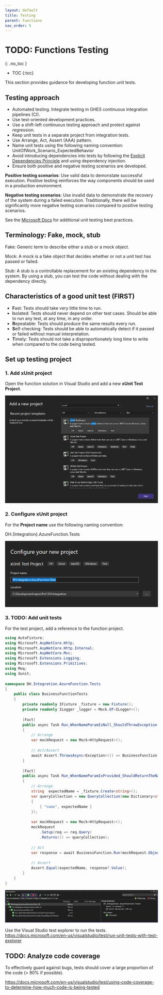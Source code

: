 ```yaml
---
layout: default
title: Testing
parent: Functions
nav_order: 5
---
```


# TODO: Functions Testing
{: .no_toc }

- TOC
{:toc}

This section provides guidance for developing function unit tests.

## Testing approach

- Automated testing. Integrate testing in GHES continuous integration pipelines (CI).
- Use test-oriented development practices.
- Use a shift-left continuous testing approach and protect against regression.
- Keep unit tests in a separate project from integration tests.
- Use Arrange, Act, Assert (AAA) pattern.
- Name unit tests using the following naming convention: UnitOfWork_Scenario_ExpectedBehavior
- Avoid introducing dependencies into tests by following the 
[Explicit Dependencies Principle](https://deviq.com/principles/explicit-dependencies-principle) 
and using dependency injection.
- Ensure both positive and negative testing scenarios are developed.

**Positive testing scenarios**: Use valid data to demonstate successful 
execution. Positive testing reinforces the way components should be used in a 
production environment.

**Negative testing scenarios**: Use invalid data to demonstrate the recovery 
of the system during a failed execution. Traditionally, there will be  
significantly more negative testing scenarios compared to positive testing 
scenarios.

See the 
[Microsoft Docs](https://docs.microsoft.com/en-us/dotnet/core/testing/unit-testing-best-practices)
for additional unit testing best practices.

## Terminology: Fake, mock, stub

Fake: Generic term to describe either a stub or a mock object.

Mock: A mock is a fake object that decides whether or not a unit test has 
passed or failed.

Stub: A stub is a controllable replacement for an existing dependency in the 
system. By using a stub, you can test the code without dealing with the 
dependency directly.

## Characteristics of a good unit test (FIRST)

- **F**ast: Tests should take very little time to run.
- **I**solated: Tests should never depend on other test cases. Should be 
able to run any test, at any time, in any order.
- **R**epeatable: Tests should produce the same results every run.
- **S**elf-checking: Tests should be able to automatically detect if it 
passed or failed without manual interpretation.
- **T**imely: Tests should not take a disproportionately long time to write 
when compared to the code being tested.

## Set up testing project

### 1. Add xUnit project

Open the function solution in Visual Studio and add a new **xUnit Test Project**.

![xUnitAddProject](../assets/images/function-xunit-add-project.png)

### 2. Configure xUnit project

For the **Project name** use the following naming convention:

DH.{Integration}.AzureFunction.Tests

![xUnitAddProject](../assets/images/function-xunit-configure-project.png)

### 3. TODO: Add unit tests

For the test project, add a reference to the function project. 

``` csharp
using AutoFixture;
using Microsoft.AspNetCore.Http;
using Microsoft.AspNetCore.Http.Internal;
using Microsoft.AspNetCore.Mvc;
using Microsoft.Extensions.Logging;
using Microsoft.Extensions.Primitives;
using Moq;
using Xunit;

namespace DH.Integration.AzureFunction.Tests
{
    public class BusinessFunctionTests
    {
        private readonly IFixture _fixture = new Fixture();
        private readonly ILogger _logger = Mock.Of<ILogger>();

        [Fact]
        public async Task Run_WhenNameParamIsNull_ShouldThrowException()
        {
            // Arrange
            var mockRequest = new Mock<HttpRequest>();

            // Act/Assert
            await Assert.ThrowsAsync<Exception>(() => BusinessFunction.Run(mockRequest.Object, _logger));
        }

        [Fact]
        public async Task Run_WhenNameParamIsProvided_ShouldReturnTheName()
        {
            // Arrange
            string  expectedName = _fixture.Create<string>();
            var queryCollection = new QueryCollection(new Dictionary<string, StringValues>()
            {
                { "name", expectedName }
            });

            var mockRequest = new Mock<HttpRequest>();
            mockRequest
                .Setup(req => req.Query)
                .Returns(() => queryCollection);

            // Act
            var response = await BusinessFunction.Run(mockRequest.Object, _logger) as OkObjectResult;

            // Assert
            Assert.Equal(expectedName, response?.Value);
        }
    }
}
```
![TestExplorerPassing](../assets/images/function-test-explorer-passing.png)

Use the Visual Studio test explorer to run the tests.
https://docs.microsoft.com/en-us/visualstudio/test/run-unit-tests-with-test-explorer

## TODO: Analyze code coverage

To effectively guard against bugs, tests should cover a large proportion 
of the code (> 90% if possible).

https://docs.microsoft.com/en-us/visualstudio/test/using-code-coverage-to-determine-how-much-code-is-being-tested
